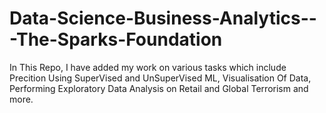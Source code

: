 # Data-Science-Business-Analytics---The-Sparks-Foundation 
In This Repo, I have added my work on various tasks which include Precition Using SuperVised and UnSuperVised ML, Visualisation Of Data, Performing Exploratory Data Analysis on Retail and Global Terrorism and more.
